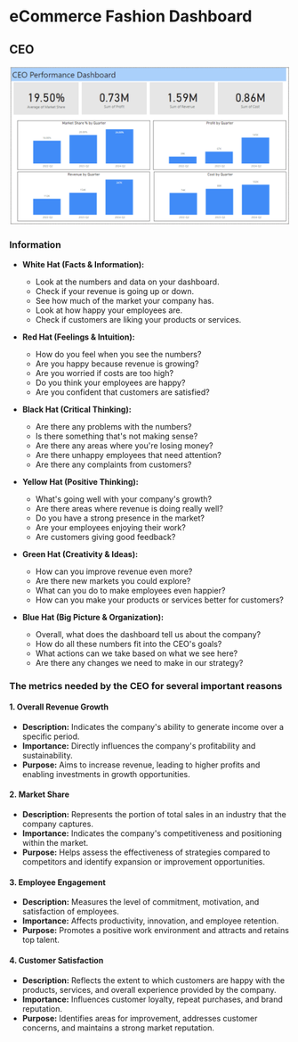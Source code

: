 # eCommerce Fashion Dashboard


## CEO
![test](screenshots/1_CEO.png)

### Information
- **White Hat (Facts & Information):**
  - Look at the numbers and data on your dashboard.
  - Check if your revenue is going up or down.
  - See how much of the market your company has.
  - Look at how happy your employees are.
  - Check if customers are liking your products or services.

- **Red Hat (Feelings & Intuition):**
  - How do you feel when you see the numbers?
  - Are you happy because revenue is growing?
  - Are you worried if costs are too high?
  - Do you think your employees are happy?
  - Are you confident that customers are satisfied?

- **Black Hat (Critical Thinking):**
  - Are there any problems with the numbers?
  - Is there something that's not making sense?
  - Are there any areas where you're losing money?
  - Are there unhappy employees that need attention?
  - Are there any complaints from customers?

- **Yellow Hat (Positive Thinking):**
  - What's going well with your company's growth?
  - Are there areas where revenue is doing really well?
  - Do you have a strong presence in the market?
  - Are your employees enjoying their work?
  - Are customers giving good feedback?

- **Green Hat (Creativity & Ideas):**
  - How can you improve revenue even more?
  - Are there new markets you could explore?
  - What can you do to make employees even happier?
  - How can you make your products or services better for customers?

- **Blue Hat (Big Picture & Organization):**
  - Overall, what does the dashboard tell us about the company?
  - How do all these numbers fit into the CEO's goals?
  - What actions can we take based on what we see here?
  - Are there any changes we need to make in our strategy?


### The metrics needed by the CEO for several important reasons
#### 1. Overall Revenue Growth

- **Description:** Indicates the company's ability to generate income over a specific period.
- **Importance:** Directly influences the company's profitability and sustainability.
- **Purpose:** Aims to increase revenue, leading to higher profits and enabling investments in growth opportunities.

#### 2. Market Share

- **Description:** Represents the portion of total sales in an industry that the company captures.
- **Importance:** Indicates the company's competitiveness and positioning within the market.
- **Purpose:** Helps assess the effectiveness of strategies compared to competitors and identify expansion or improvement opportunities.

#### 3. Employee Engagement

- **Description:** Measures the level of commitment, motivation, and satisfaction of employees.
- **Importance:** Affects productivity, innovation, and employee retention.
- **Purpose:** Promotes a positive work environment and attracts and retains top talent.

#### 4. Customer Satisfaction

- **Description:** Reflects the extent to which customers are happy with the products, services, and overall experience provided by the company.
- **Importance:** Influences customer loyalty, repeat purchases, and brand reputation.
- **Purpose:** Identifies areas for improvement, addresses customer concerns, and maintains a strong market reputation.
